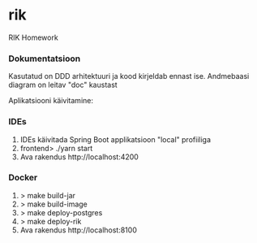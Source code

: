 # rik
RIK Homework

### Dokumentatsioon

Kasutatud on DDD arhitektuuri ja kood kirjeldab ennast ise. Andmebaasi diagram on leitav "doc" kaustast 

Aplikatsiooni käivitamine:

### IDEs

1. IDEs käivitada Spring Boot applikatsioon "local" profiiliga
2. frontend> ./yarn start
3. Ava rakendus http://localhost:4200

### Docker

1. \> make build-jar
2. \> make build-image
3. \> make deploy-postgres
4. \> make deploy-rik
5. Ava rakendus http://localhost:8100

